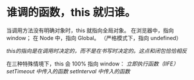 # 谁调的函数，this 就归谁。
当调用方法没有明确对象时，this 就指向全局对象。
在浏览器中，指向 window；
在 Node 中，指向 Global。
（严格模式下，指向 undefined）


*this的指向是在调用时决定的，而不是在书写时决定的。这点和闭包恰恰相反*


在三种特殊情境下，this 会 100% 指向 window：
*立即执行函数（IIFE）*
*setTimeout 中传入的函数*
*setInterval 中传入的函数*
